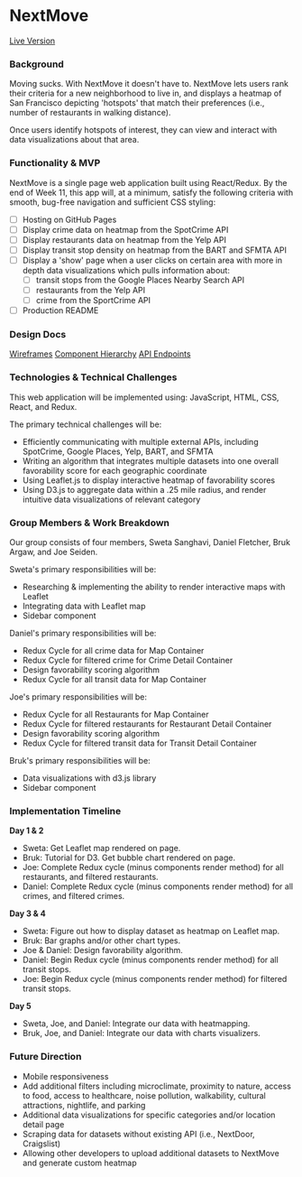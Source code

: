 # NextMove

[Live Version](https://www.nextmovesf.info)

### Background

Moving sucks. With NextMove it doesn't have to. NextMove lets users rank their criteria for a new neighborhood to live in, and displays a heatmap of San Francisco depicting 'hotspots' that match their preferences (i.e., number of restaurants in walking distance).

Once users identify hotspots of interest, they can view and interact with data visualizations about that area.

### Functionality & MVP

NextMove is a single page web application built using React/Redux. By the end of Week 11, this app will, at a minimum, satisfy the
following criteria with smooth, bug-free navigation and sufficient CSS styling:

- [ ] Hosting on GitHub Pages
- [ ] Display crime data on heatmap from the SpotCrime API
- [ ] Display restaurants data on heatmap from the Yelp API
- [ ] Display transit stop density on heatmap from the BART and SFMTA API
- [ ] Display a 'show' page when a user clicks on certain area with more in depth data visualizations which pulls information about:
  - [ ] transit stops from the Google Places Nearby Search API
  - [ ] restaurants from the Yelp API
  - [ ] crime from the SportCrime API
- [ ] Production README

### Design Docs

[Wireframes](./docs/wireframes)
[Component Hierarchy](./docs/component_hierarchy.md)
[API Endpoints](./docs/api_endpoints.md)

### Technologies & Technical Challenges

This web application will be implemented using: JavaScript, HTML, CSS,  React, and Redux.

The primary technical challenges will be:

- Efficiently communicating with multiple external APIs, including SpotCrime, Google Places, Yelp, BART, and SFMTA
- Writing an algorithm that integrates multiple datasets into one overall favorability score for each geographic coordinate
- Using Leaflet.js to display interactive heatmap of favorability scores
- Using D3.js to aggregate data within a .25 mile radius, and render intuitive data visualizations of relevant category

### Group Members & Work Breakdown

Our group consists of four members, Sweta Sanghavi, Daniel Fletcher, Bruk Argaw, and Joe Seiden.

Sweta's primary responsibilities will be:
- Researching & implementing the ability to render interactive maps with Leaflet
- Integrating data with Leaflet map
- Sidebar component

Daniel's primary responsibilities will be:
- Redux Cycle for all crime data for Map Container
- Redux Cycle for filtered crime for Crime Detail Container
- Design favorability scoring algorithm
- Redux Cycle for all transit data for Map Container

Joe's primary responsibilities will be:
- Redux Cycle for all Restaurants for Map Container
- Redux Cycle for filtered restaurants for Restaurant Detail Container  
- Design favorability scoring algorithm
- Redux Cycle for filtered transit data for Transit Detail Container

Bruk's primary responsibilities will be:
- Data visualizations with d3.js library
- Sidebar component

### Implementation Timeline

**Day 1 & 2**
+ Sweta: Get Leaflet map rendered on page.
+ Bruk: Tutorial for D3. Get bubble chart rendered on page.
+ Joe: Complete Redux cycle (minus components render method) for all restaurants, and filtered restaurants.
+ Daniel: Complete Redux cycle (minus components render method) for all crimes, and filtered crimes.

**Day 3 & 4**
+ Sweta: Figure out how to display dataset as heatmap on Leaflet map.
+ Bruk: Bar graphs and/or other chart types.
+ Joe & Daniel: Design favorability algorithm.
+ Daniel: Begin Redux cycle (minus components render method) for all transit stops.
+ Joe: Begin Redux cycle (minus components render method) for filtered transit stops.

**Day 5**
+ Sweta, Joe, and Daniel: Integrate our data with heatmapping.
+ Bruk, Joe, and Daniel: Integrate our data with charts visualizers.

### Future Direction
- Mobile responsiveness
- Add additional filters including microclimate, proximity to nature, access to food, access to healthcare, noise pollution, walkability, cultural attractions, nightlife, and parking
- Additional data visualizations for specific categories and/or location detail page
- Scraping data for datasets without existing API (i.e., NextDoor, Craigslist)
- Allowing other developers to upload additional datasets to NextMove and generate custom heatmap
